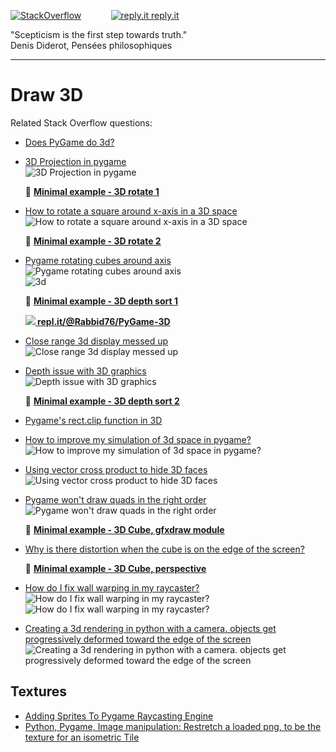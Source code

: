 [![StackOverflow](https://stackexchange.com/users/flair/7322082.png)](https://stackoverflow.com/users/5577765/rabbid76?tab=profile) &nbsp;&nbsp;&nbsp;&nbsp;&nbsp;&nbsp;&nbsp;&nbsp;&nbsp;&nbsp; [![reply.it](../../resource/logo/Repl_it_logo_80.png) reply.it](https://repl.it/repls/folder/PyGame%20Examples)

"Scepticism is the first step towards truth."  
Denis Diderot, Pensées philosophiques

---

# Draw 3D

Related Stack Overflow questions:

- [Does PyGame do 3d?](https://stackoverflow.com/questions/4865636/does-pygame-do-3d/65618694#65618694)  

- [3D Projection in pygame](https://stackoverflow.com/questions/63944055/3d-projection-in-pygame/63944641#63944641)  
  ![3D Projection in pygame](https://i.sstatic.net/rsRSo.gif)

  📁 **[Minimal example - 3D rotate 1](../../examples/minimal_examples/pygame_minimal_3D_rotate_1.py)**

- [How to rotate a square around x-axis in a 3D space](https://stackoverflow.com/questions/63651594/how-to-rotate-a-square-around-x-axis-in-a-3d-space/63654537#63654537)  
  ![How to rotate a square around x-axis in a 3D space](https://i.sstatic.net/IZZjm.gif)

  📁 **[Minimal example - 3D rotate 2](../../examples/minimal_examples/pygame_minimal_3D_rotate_2.py)**

- [Pygame rotating cubes around axis](https://stackoverflow.com/questions/56285017/pygame-rotating-cubes-around-axis/56286203#56286203)  
  ![Pygame rotating cubes around axis](https://i.sstatic.net/uPxgF.gif)  
  ![3d](https://i.sstatic.net/4rFgh.gif)

  📁 **[Minimal example - 3D depth sort 1](../../examples/minimal_examples/pygame_minimal_3D_depth_sort_1.py)**

  **[![](https://i.sstatic.net/5jD0C.png) repl.it/@Rabbid76/PyGame-3D](https://replit.com/@Rabbid76/PyGame-3D#main.py)**

- [Close range 3d display messed up](https://stackoverflow.com/questions/60330496/close-range-3d-display-messed-up/60335112#60335112)  
  ![Close range 3d display messed up](https://i.sstatic.net/cD7t9.gif)
- [Depth issue with 3D graphics](https://stackoverflow.com/questions/59690079/depth-issue-with-3d-graphics/59692739#59692739)  
  ![Depth issue with 3D graphics](https://i.sstatic.net/bp3Dh.gif)

  📁 **[Minimal example - 3D depth sort 2](../../examples/minimal_examples/pygame_minimal_3D_depth_sort_2.py)**

- [Pygame's rect.clip function in 3D](https://stackoverflow.com/questions/56079522/pygames-rect-clip-function-in-3d/56080083#56080083)

- [How to improve my simulation of 3d space in pygame?](https://stackoverflow.com/questions/58674461/how-to-improve-my-simulation-of-3d-space-in-pygame/58675007#58675007)  
  ![How to improve my simulation of 3d space in pygame?](https://i.sstatic.net/Nwntm.gif)

- [Using vector cross product to hide 3D faces](https://stackoverflow.com/questions/67127291/using-vector-cross-product-to-hide-3d-faces/67127462#67127462)  
  ![Using vector cross product to hide 3D faces](https://i.sstatic.net/69sAB.gif)

- [Pygame won't draw quads in the right order](https://stackoverflow.com/questions/67143657/pygame-wont-draw-quads-in-the-right-order/67146073#67146073)  
  ![Pygame won't draw quads in the right order](https://i.sstatic.net/pKxTT.gif)

  📁 **[Minimal example - 3D Cube, gfxdraw module](../../examples/minimal_examples/pygame_minimal_3D_cube_gfxdraw.py)**

- [Why is there distortion when the cube is on the edge of the screen?](https://stackoverflow.com/questions/69731067/why-is-there-distortion-when-the-cube-is-on-the-edge-of-the-screen/70415341#70415341)  
  
  📁 **[Minimal example - 3D Cube, perspective](../../examples/minimal_examples/pygame_minimal_3D_perspective_1.py)**

- [How do I fix wall warping in my raycaster?](https://stackoverflow.com/questions/74060836/how-do-i-fix-wall-warping-in-my-raycaster/74061346#74061346)  
  ![How do I fix wall warping in my raycaster?](https://i.sstatic.net/XWWai.png)   
  ![How do I fix wall warping in my raycaster?](https://i.sstatic.net/2DdYw.gif)

- [Creating a 3d rendering in python with a camera. objects get progressively deformed toward the edge of the screen](https://stackoverflow.com/questions/74353418/creating-a-3d-rendering-in-python-with-a-camera-objects-get-progressively-defor)  
  ![Creating a 3d rendering in python with a camera. objects get progressively deformed toward the edge of the screen](https://i.sstatic.net/BY8O9.gif)

## Textures

- [Adding Sprites To Pygame Raycasting Engine](https://stackoverflow.com/questions/47363925/adding-sprites-to-pygame-raycasting-engine)  
- [Python, Pygame, Image manipulation: Restretch a loaded png, to be the texture for an isometric Tile](https://stackoverflow.com/questions/44619304/python-pygame-image-manipulation-restretch-a-loaded-png-to-be-the-texture-fo)  
